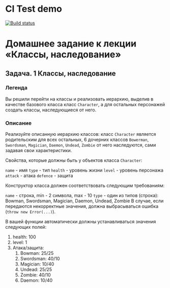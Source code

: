 # CI Test demo
[![Build status](https://ci.appveyor.com/api/projects/status/1ibdml8it9hlxqns?svg=true)](https://ci.appveyor.com/project/Natasha01013/ajs-hw5-task1-classes)

# Домашнее задание к лекции «Классы, наследование»
## Задача. 1 Классы, наследование

### Легенда
Вы решили перейти на классы и реализовать иерархию, выделив в качестве базового класса класс `Character`, а для остальных персонажей создать классы, наследующиеся от него.

### Описание
Реализуйте описанную иерархию классов: класс `Character` является родительским для всех остальных, 6 дочерних классов `Bowerman`, `Swordsman`, `Magician`, `Daemon`, `Undead`, `Zombie` от него наследуются, сами задавая свои характеристики. 

Свойства, которые должны быть у объектов класса `Character`: 

`name` - имя 
`type` - тип 
`health` - уровень жизни 
`level` - уровень персонажа 
`attack` - атака 
`defence` - защита 

Конструктор класса должен соответствовать следующим требованиям:  

`name` - строка, min - 2 символа, max - 10 
`type` - один из типов (строка): Bowman, Swordsman, Magician, Daemon, Undead, Zombie 
В случае, если передаются некорректные значения, должна выбрасываться ошибка (`throw new Error(...)`). 

В вашей функции автоматически должны устанавливаться значения следующих полей: 

1. health: 100 
2. level: 1 
3. Атака/защита: 
    1. Bowman: 25/25 
    2. Swordsman: 40/10 
    3. Magician: 10/40 
    4. Undead: 25/25 
    5. Zombie: 40/10 
    6. Daemon: 10/40 